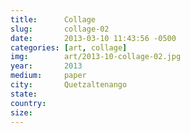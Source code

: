 ```yaml
---
title:  	Collage
slug:		collage-02
date:   	2013-03-10 11:43:56 -0500
categories: [art, collage]
img:		art/2013-10-collage-02.jpg
year:		2013
medium:		paper
city:		Quetzaltenango
state:
country:
size:
---
```

